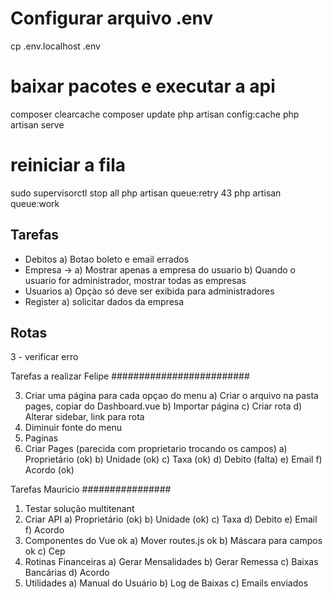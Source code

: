 # Configurar arquivo .env
cp .env.localhost .env
# baixar pacotes e executar a api
composer clearcache
composer update
php artisan config:cache
php artisan serve

# reiniciar a fila 
sudo supervisorctl stop all
php artisan queue:retry 43
php artisan queue:work

## Tarefas

-   Debitos
    a) Botao boleto e email errados 
-   Empresa ->
    a) Mostrar apenas a empresa do usuario 
    b) Quando o usuario for administrador, mostrar todas as empresas
-   Usuarios
    a) Opçào só deve ser exibida para administradores
-   Register
    a) solicitar dados da empresa

## Rotas

3 - verificar erro

Tarefas a realizar Felipe
#########################


3. Criar uma página para cada opçao do menu
   a) Criar o arquivo na pasta pages, copiar do Dashboard.vue
   b) Importar página
   c) Criar rota
   d) Alterar sidebar, link para rota
4. Diminuir fonte do menu
5. Paginas
6. Criar Pages (parecida com proprietario trocando os campos)
   a) Proprietário (ok)
   b) Unidade (ok)
   c) Taxa (ok)
   d) Debito (falta)
   e) Email
   f) Acordo (ok)

Tarefas Mauricio
################

1. Testar solução multitenant
2. Criar API
   a) Proprietário (ok)
   b) Unidade (ok)
   c) Taxa
   d) Debito
   e) Email
   f) Acordo
3. Componentes do Vue
   ok a) Mover routes.js
   ok b) Máscara para campos
   ok c) Cep
4. Rotinas Financeiras
   a) Gerar Mensalidades
   b) Gerar Remessa
   c) Baixas Bancárias
   d) Acordo
5. Utilidades
   a) Manual do Usuário
   b) Log de Baixas
   c) Emails enviados
